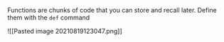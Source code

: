 Functions are chunks of code that you can store and recall later. Define them with the `def` command

![[Pasted image 20210819123047.png]]